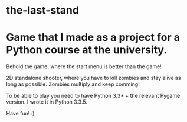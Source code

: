 the-last-stand
==============

Game that I made as a project for a Python course at the university.
==============

Behold the game, where the start menu is better than the game!

2D standalone shooter, where you have to kill zombies and stay alive as long as possible.
Zombies multiply and keep comming!

To be able to play you need to have Python 3.3* + the relevant Pygame version.
I wrote it in Python 3.3.5.

Have fun! :)
